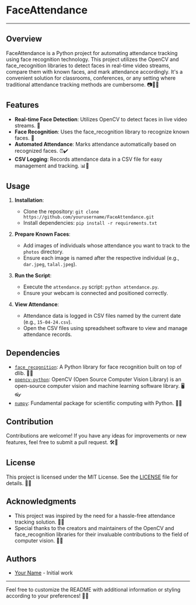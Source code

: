 # FaceAttendance

---

## Overview

FaceAttendance is a Python project for automating attendance tracking using face recognition technology. This project utilizes the OpenCV and face_recognition libraries to detect faces in real-time video streams, compare them with known faces, and mark attendance accordingly. It's a convenient solution for classrooms, conferences, or any setting where traditional attendance tracking methods are cumbersome. 📷👥📝

## Features

- **Real-time Face Detection**: Utilizes OpenCV to detect faces in live video streams. 🎥
- **Face Recognition**: Uses the face_recognition library to recognize known faces. 👤
- **Automated Attendance**: Marks attendance automatically based on recognized faces. ⏰✔️
- **CSV Logging**: Records attendance data in a CSV file for easy management and tracking. 📊📅

## Usage

1. **Installation**:
   - Clone the repository: `git clone https://github.com/yourusername/FaceAttendance.git`
   - Install dependencies: `pip install -r requirements.txt`

2. **Prepare Known Faces**:
   - Add images of individuals whose attendance you want to track to the `photos` directory.
   - Ensure each image is named after the respective individual (e.g., `dar.jpeg`, `talal.jpeg`).

3. **Run the Script**:
   - Execute the `attendance.py` script: `python attendance.py`.
   - Ensure your webcam is connected and positioned correctly.

4. **View Attendance**:
   - Attendance data is logged in CSV files named by the current date (e.g., `15-04-24.csv`).
   - Open the CSV files using spreadsheet software to view and manage attendance records.

## Dependencies

- [`face_recognition`](https://github.com/ageitgey/face_recognition): A Python library for face recognition built on top of dlib. 🤖👀
- [`opencv-python`](https://github.com/opencv/opencv-python): OpenCV (Open Source Computer Vision Library) is an open-source computer vision and machine learning software library. 🖥️👓
- [`numpy`](https://github.com/numpy/numpy): Fundamental package for scientific computing with Python. 🔢🐍

## Contribution

Contributions are welcome! If you have any ideas for improvements or new features, feel free to submit a pull request. 🛠️🚀

## License

This project is licensed under the MIT License. See the [LICENSE](LICENSE) file for details. 📜🔏

## Acknowledgments

- This project was inspired by the need for a hassle-free attendance tracking solution. 🌟💡
- Special thanks to the creators and maintainers of the OpenCV and face_recognition libraries for their invaluable contributions to the field of computer vision. 🙌👏

## Authors

- [Your Name](https://github.com/Asadshayan) - Initial work

--- 

Feel free to customize the README with additional information or styling according to your preferences! 🎨✨
